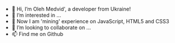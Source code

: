 - 👋 Hi, I’m Oleh Medvid', a developer from Ukraine!
- 👀 I’m interested in ...
- 🌱 Now I am 'mining' experience on JavaScript, HTML5 and CSS3
- 💞️ I’m looking to collaborate on ...
- 📫 Find me on Github

<!---
medvol/medvol is a ✨ special ✨ repository because its `README.md` (this file) appears on your GitHub profile.
You can click the Preview link to take a look at your changes.
--->
